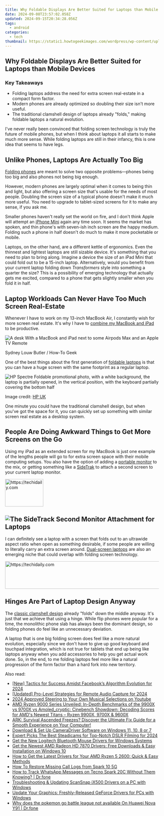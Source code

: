 ```yaml
---
title: Why Foldable Displays Are Better Suited for Laptops than Mobile Devices
date: 2024-09-08T23:57:02.058Z
updated: 2024-09-15T20:34:28.056Z
tags:
  - android
categories:
  - tech
thumbnail: https://static1.howtogeekimages.com/wordpress/wp-content/uploads/2024/07/a-laptop-made-of-origami.png
---
```


## Why Foldable Displays Are Better Suited for Laptops than Mobile Devices

### Key Takeaways

* Folding laptops address the need for extra screen real-estate in a compact form factor.
* Modern phones are already optimized so doubling their size isn't more useful.
* The traditional clamshell design of laptops already "folds," making foldable laptops a natural evolution.

 I've never really been convinced that folding screen technology is truly the future of mobile phones, but when I think about laptops it all starts to make much more sense. While folding laptops are still in their infancy, this is one idea that seems to have legs.

##  Unlike Phones, Laptops Are Actually Too Big

[Folding phones](https://remote-screen-capture.techidaily.com/new-top-screen-recording-tools-in-top-8-free-for-your-android-device-for-2024/) are meant to solve two opposite problems—phones being too big and also phones not being big enough.

 However, modern phones are largely optimal when it comes to being thin and light, but also offering a screen size that's usable for the needs of most people. Doubling the screen size of a typical phone doesn't make it much more useful. You need to upgrade to tablet-sized screens for it to make any sense, if you ask me.

 Smaller phones haven't really set the world on fire, and I don't think Apple will attempt an [iPhone Mini](https://android-location-track.techidaily.com/how-do-i-stop-someone-from-tracking-my-vivo-x100-drfone-by-drfone-virtual-android/) again any time soon. It seems the market has spoken, and thin phone's with seven-ish inch screen are the happy medium. Folding such a phone in half doesn't do much to make it more pocketable or mobile.

 Laptops, on the other hand, are a different kettle of ergonomics. Even the thinnest and lightest laptops are still sizable device. It's something that you need to plan to bring along. Imagine a device the size of an iPad Mini that could fold out to be a 15-inch laptop. Alternatively, would you benefit from your current laptop folding down _Transformers_ style into something a quarter the size? This is a possibility of emerging technology that actually gets me excited, compared to a phone that gets slightly smaller when you fold it in half.

##  Laptop Workloads Can Never Have Too Much Screen Real-Estate

 Whenever I have to work on my 13-inch MacBook Air, I constantly wish for more screen real estate. It's why I have to [combine my MacBook and iPad](https://ios-unlock.techidaily.com/in-2024-how-can-i-unlock-my-iphone-15-after-forgetting-my-pin-code-by-drfone-ios/) to be productive.

![A desk With a MacBook and iPad next to some Airpods Max and an Apple TV Remote](https://static1.howtogeekimages.com/wordpress/wp-content/uploads/2024/06/a-desk-with-a-macbook-and-ipad-next-to-some-airpods-max-and-an-apple-tv-remote.png) 

Sydney Louw Butler / How-To Geek

 One of the best things about the first generation of [foldable laptops](https://audio-shaping.techidaily.com/comprehensive-methods-for-adding-sound-to-modernized-avi-videos/) is that you can have a huge screen with the same footprint as a regular laptop.

![HP Spectre Foldable promotional photo, with a white background, the laptop is partially opened, in the vertical position, with the keyboard partially covering the bottom half](https://static1.howtogeekimages.com/wordpress/wp-content/uploads/2023/10/hp-spectre-foldable-promotional-photo-with-a-white-background-the-laptop-is-partially-opened-in-the-vertical-position-with-the-keyboard-partially-covering-the-bottom-half.jpeg) 

Image credit: [HP UK](https://www.hp.com/gb-en/shop/product.aspx?id=8r2r4ea&opt=abu&sel=ntb)

 One minute you could have the traditional clamshell design, but when you've got the space for it, you can quickly set up something with similar screen real estate as a desktop system.

##  People Are Doing Awkward Things to Get More Screens on the Go

 Using my iPad as an extended screen for my MacBook is just one example of the lengths people will go to for extra screen space with their mobile computing setups. You also have the option of adding a [portable monitor](https://techtrends.techidaily.com/master-the-connection-effortlessly-pairing-bluetooth-speakers-and-computers/) to the mix, or getting something like a [SideTrak](https://www.amazon.com/SideTrak-Slide-Portable-Monitor-Laptop/dp/B07RJYQN9K?tag=hotoge-20&ascsubtag=UUhtgUeUpU2004543&asc%5Frefurl=https%3A%2F%2Fwww.howtogeek.com%2Ffoldable-screens-make-way-more-sense-for-laptops-than-phones%2F&asc%5Fcampaign=Evergreen) to attach a second screen to your current laptop monitor.

<!-- affiliate ads begin -->
<a href="https://aligracehair.sjv.io/c/5597632/2135409/19272" target="_top" id="2135409">
  <img src="//a.impactradius-go.com/display-ad/19272-2135409" border="0" alt="https://techidaily.com" width="125" height="90"/>
</a>
<img height="0" width="0" src="https://aligracehair.sjv.io/i/5597632/2135409/19272" style="position:absolute;visibility:hidden;" border="0" />
<!-- affiliate ads end -->

## ![The SideTrack Second Monitor Attachment for Laptops](https://static0.howtogeekimages.com/wordpress/wp-content/uploads/2023/01/SideTrak.jpg) 

 I can definitely see a laptop with a screen that folds out to an ultrawide aspect ratio when open as something desirable, if some people are willing to literally carry an extra screen around. [Dual-screen laptops](https://youtube-stream.techidaily.com/instant-expertise-changing-photos-to-captivating-youtube-thumbnails-for-2024/) are also an emerging niche that could overlap with folding screen technology.

<!-- affiliate ads begin -->
<a href="https://appsumo.8odi.net/c/5597632/2123729/7443" target="_top" id="2123729">
  <img src="//a.impactradius-go.com/display-ad/7443-2123729" border="0" alt="https://techidaily.com" width="600" height="90"/>
</a>
<img height="0" width="0" src="https://appsumo.8odi.net/i/5597632/2123729/7443" style="position:absolute;visibility:hidden;" border="0" />
<!-- affiliate ads end -->

##  Hinges Are Part of Laptop Design Anyway

 The [classic clamshell design](https://tech-recovery.techidaily.com/the-hidden-advantages-of-driving-an-electric-vehicle-free-parking-and-carpool-lane-access/) already "folds" down the middle anyway. It's just that we achieve that using a hinge. While flip phones were popular for a time, the monolithic phone slab has always been the dominant design, so folding phones do feel like an unnecessary deviation.

 A laptop that is one big folding screen does feel like a more natural evolution, especially since we don't have to give up good keyboard and touchpad integration, which is not true for tablets that end up being like laptops anyway when you add accessories to help you get actual work done. So, in the end, to me folding laptops feel more like a natural progression of the form factor than a hard fork into new territory.

<ins class="adsbygoogle"
     style="display:block"
     data-ad-format="autorelaxed"
     data-ad-client="ca-pub-7571918770474297"
     data-ad-slot="1223367746"></ins>

<ins class="adsbygoogle"
     style="display:block"
     data-ad-client="ca-pub-7571918770474297"
     data-ad-slot="8358498916"
     data-ad-format="auto"
     data-full-width-responsive="true"></ins>

<span class="atpl-alsoreadstyle">Also read:</span>
<div><ul>
<li><a href="https://facebook-video-recording.techidaily.com/new-tactics-for-success-amidst-facebooks-algorithm-evolution-for-2024/"><u>[New] Tactics for Success Amidst Facebook’s Algorithm Evolution for 2024</u></a></li>
<li><a href="https://desktop-recording.techidaily.com/updated-pro-level-strategies-for-remote-audio-capture-for-2024/"><u>[Updated] Pro-Level Strategies for Remote Audio Capture for 2024</u></a></li>
<li><a href="https://youtube-help.techidaily.com/2024-approved-steering-to-your-own-musical-selections-on-youtube/"><u>2024 Approved Steering to Your Own Musical Selections on Youtube</u></a></li>
<li><a href="https://hardware-help.techidaily.com/amd-ryzen-9000-series-unveiled-in-depth-benchmarks-of-the-9900x-vs-9700x-vs-amoledcryptic-cinebench-showdown-decoding-scores-for-amds-newest-titans-ryzen-9976/"><u>AMD Ryzen 9000 Series Unveiled: In-Depth Benchmarks of the 9900X vs 9700X vs Amoled_cryptic: Cinebench Showdown: Decoding Scores for AMD's Newest Titans – Ryzen 9900X, 9700X & 9600X</u></a></li>
<li><a href="https://win-blog.techidaily.com/ark-survival-ascended-freezes-discover-the-ultimate-fix-guide-for-a-smooth-experience-on-your-computer/"><u>ARK: Survival Ascended Freezes? Discover the Ultimate Fix Guide for a Smooth Experience on Your Computer!</u></a></li>
<li><a href="https://hardware-help.techidaily.com/download-and-set-up-cameradriver-software-on-windows-11-10-8-or-7/"><u>Download & Set Up CameraDriver Software on Windows 11, 10, 8 or 7</u></a></li>
<li><a href="https://some-techniques.techidaily.com/expert-picks-the-best-steadicams-for-top-notch-dslr-filming-for-2024/"><u>Expert Picks The Best Steadicams for Top-Notch DSLR Filming for 2024</u></a></li>
<li><a href="https://hardware-help.techidaily.com/get-the-new-logitech-bluetooth-mouse-drivers-for-windows-systems/"><u>Get the New Logitech Bluetooth Mouse Drivers for Windows Systems</u></a></li>
<li><a href="https://hardware-help.techidaily.com/get-the-newest-amd-radeon-hd-7870-drivers-free-downloads-and-easy-installation-on-windows-10/"><u>Get the Newest AMD Radeon HD 7870 Drivers: Free Downloads & Easy Installation on Windows 10</u></a></li>
<li><a href="https://hardware-help.techidaily.com/how-to-get-the-latest-drivers-for-your-amd-ryzen-5-2600-quick-and-easy-methods/"><u>How to Get the Latest Drivers for Your AMD Ryzen 5 2600: Quick & Easy Methods</u></a></li>
<li><a href="https://blog-min.techidaily.com/how-to-restore-missing-call-logs-from-spark-10-5g-by-fonelab-android-recover-call-logs/"><u>How To Restore Missing Call Logs from Spark 10 5G</u></a></li>
<li><a href="https://android-location-track.techidaily.com/how-to-track-whatsapp-messages-on-tecno-spark-20c-without-them-knowing-drfone-by-drfone-virtual-android/"><u>How to Track WhatsApp Messages on Tecno Spark 20C Without Them Knowing? | Dr.fone</u></a></li>
<li><a href="https://hardware-help.techidaily.com/troubleshooting-and-updating-scansnap-ix500-drivers-on-a-pc-with-windows/"><u>Troubleshooting & Updating ScanSnap iX500 Drivers on a PC with Windows</u></a></li>
<li><a href="https://hardware-help.techidaily.com/update-your-graphics-freshly-released-geforce-drivers-for-pcs-with-windows/"><u>Update Your Graphics: Freshly-Released GeForce Drivers for PCs with Windows</u></a></li>
<li><a href="https://android-pokemon-go.techidaily.com/why-does-the-pokemon-go-battle-league-not-available-on-huawei-nova-y91-drfone-by-drfone-virtual-android/"><u>Why does the pokemon go battle league not available On Huawei Nova Y91 | Dr.fone</u></a></li>
</ul></div>


